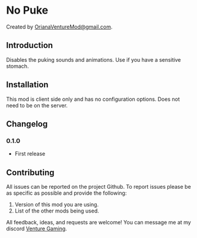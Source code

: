 # No Puke

Created by [OrianaVentureMod@gmail.com](https://github.com/OrianaVenture/VentureValheim).

## Introduction

Disables the puking sounds and animations. Use if you have a sensitive stomach.

## Installation

This mod is client side only and has no configuration options. Does not need to be on the server.

## Changelog

### 0.1.0

* First release

## Contributing

All issues can be reported on the project Github. To report issues please be as specific as possible and provide the following:

1. Version of this mod you are using.
2. List of the other mods being used.

All feedback, ideas, and requests are welcome! You can message me at my discord [Venture Gaming](https://discord.gg/tAd5hapt88).

